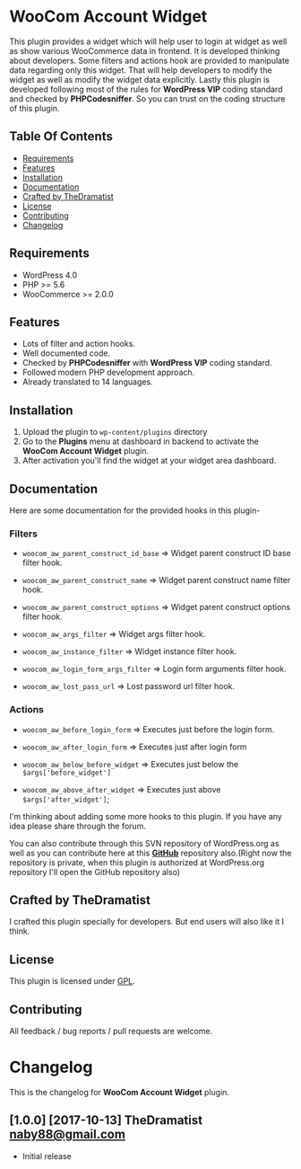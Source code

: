# WooCom Account Widget

This plugin provides a widget which will help user to login at widget as well as show various WooCommerce data in frontend. It is developed thinking about developers. Some filters and actions hook are provided to manipulate data regarding only this widget. That will help developers to modify the widget as well as modify the widget data explicitly. Lastly this plugin is developed following most of the rules for **WordPress VIP** coding standard and checked by **PHPCodesniffer**. So you can trust on the coding structure of this plugin.

## Table Of Contents

* [Requirements](#requirements)
* [Features](#features)
* [Installation](#installation)
* [Documentation](#documentation)
* [Crafted by TheDramatist](#crafted-by-thedramatist)
* [License](#license)
* [Contributing](#contributing)
* [Changelog](#changelog)


## Requirements
* WordPress 4.0
* PHP >= 5.6
* WooCommerce >= 2.0.0

## Features
*   Lots of filter and action hooks.
*   Well documented code.
*   Checked by **PHPCodesniffer** with **WordPress VIP** coding standard.
*   Followed modern PHP development approach.
*   Already translated to 14 languages.

## Installation

1. Upload the plugin to `wp-content/plugins` directory
2. Go to the **Plugins** menu at dashboard in backend to activate the **WooCom Account Widget** plugin.
3. After activation you\'ll find the widget at your widget area dashboard.

## Documentation
Here are some documentation for the provided hooks in this plugin-

### Filters

* `woocom_aw_parent_construct_id_base` => Widget parent construct ID base filter hook.

* `woocom_aw_parent_construct_name` => Widget parent construct name filter hook.

* `woocom_aw_parent_construct_options` => Widget parent construct options filter hook.

* `woocom_aw_args_filter` => Widget args filter hook.

* `woocom_aw_instance_filter` => Widget instance filter hook.

* `woocom_aw_login_form_args_filter` => Login form arguments filter hook.

* `woocom_aw_lost_pass_url` => Lost password url filter hook.

### Actions

* `woocom_aw_before_login_form` => Executes just before the login form.

* `woocom_aw_after_login_form` => Executes just after login form

* `woocom_aw_below_before_widget` => Executes just below the `$args['before_widget']`

* `woocom_aw_above_after_widget` => Executes just above `$args['after_widget']`;

I'm thinking about adding some more hooks to this plugin. If you have any idea please share through the forum.

You can also contribute through this SVN repository of WordPress.org as well as you can contribute here at this **[GitHub](https://github.com/rnaby/woocom-account-widget)** repository also.(Right now the repository is private, when this plugin is authorized at WordPress.org repository I'll open the GitHub repository also)

## Crafted by TheDramatist

I crafted this plugin specially for developers. But end users will also like it I think. 

## License
This plugin is licensed under [GPL](https://www.gnu.org/licenses/gpl.txt).

## Contributing

All feedback / bug reports / pull requests are welcome.


# Changelog
This is the changelog for **WooCom Account Widget** plugin.
## [1.0.0] [2017-10-13] TheDramatist <naby88@gmail.com>
* Initial release

